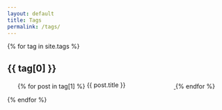```yaml
---
layout: default
title: Tags
permalink: /tags/
---
```

<html>
<style>
    .li-expo-posts {
        white-space: nowrap;
        text-overflow: ellipsis;
        width: 200px;
        display: inline-block;
        overflow: hidden
    }
</style>
<body>
    <div class="tags-expo">
        <div class="tags-expo-section">
            {% for tag in site.tags %}
            <h2 id="{{ tag[0] | slugify }}">{{ tag[0] }}</h2>
            <ul class="tags-expo-posts">
                {% for post in tag[1] %}
                <a href="{{ site.baseurl }}{{ post.url }}">
                    <li class="li-expo-posts">
                        {{ post.title }}
                    </li>
                </a>
                {% endfor %}
            </ul>
            {% endfor %}
        </div>
    </div>
</body>

</html>

